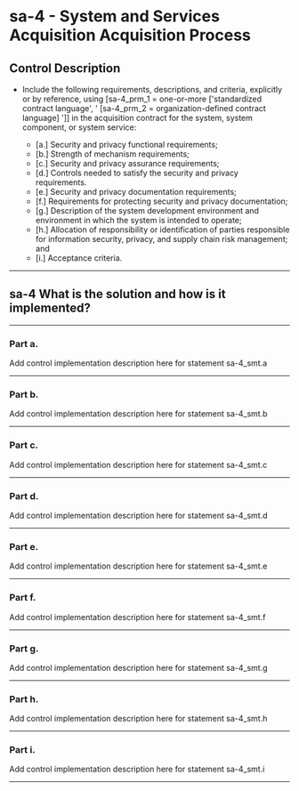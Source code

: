 # sa-4 - System and Services Acquisition Acquisition Process

## Control Description

- Include the following requirements, descriptions, and criteria, explicitly or by reference, using \[sa-4_prm_1 = one-or-more \['standardized contract language', ' \[sa-4_prm_2 = organization-defined contract language\] '\]\] in the acquisition contract for the system, system component, or system service:

  - \[a.\] Security and privacy functional requirements;
  - \[b.\] Strength of mechanism requirements;
  - \[c.\] Security and privacy assurance requirements;
  - \[d.\] Controls needed to satisfy the security and privacy requirements.
  - \[e.\] Security and privacy documentation requirements;
  - \[f.\] Requirements for protecting security and privacy documentation;
  - \[g.\] Description of the system development environment and environment in which the system is intended to operate;
  - \[h.\] Allocation of responsibility or identification of parties responsible for information security, privacy, and supply chain risk management; and
  - \[i.\] Acceptance criteria.

______________________________________________________________________

## sa-4 What is the solution and how is it implemented?

______________________________________________________________________

### Part a.

Add control implementation description here for statement sa-4_smt.a

______________________________________________________________________

### Part b.

Add control implementation description here for statement sa-4_smt.b

______________________________________________________________________

### Part c.

Add control implementation description here for statement sa-4_smt.c

______________________________________________________________________

### Part d.

Add control implementation description here for statement sa-4_smt.d

______________________________________________________________________

### Part e.

Add control implementation description here for statement sa-4_smt.e

______________________________________________________________________

### Part f.

Add control implementation description here for statement sa-4_smt.f

______________________________________________________________________

### Part g.

Add control implementation description here for statement sa-4_smt.g

______________________________________________________________________

### Part h.

Add control implementation description here for statement sa-4_smt.h

______________________________________________________________________

### Part i.

Add control implementation description here for statement sa-4_smt.i

______________________________________________________________________
